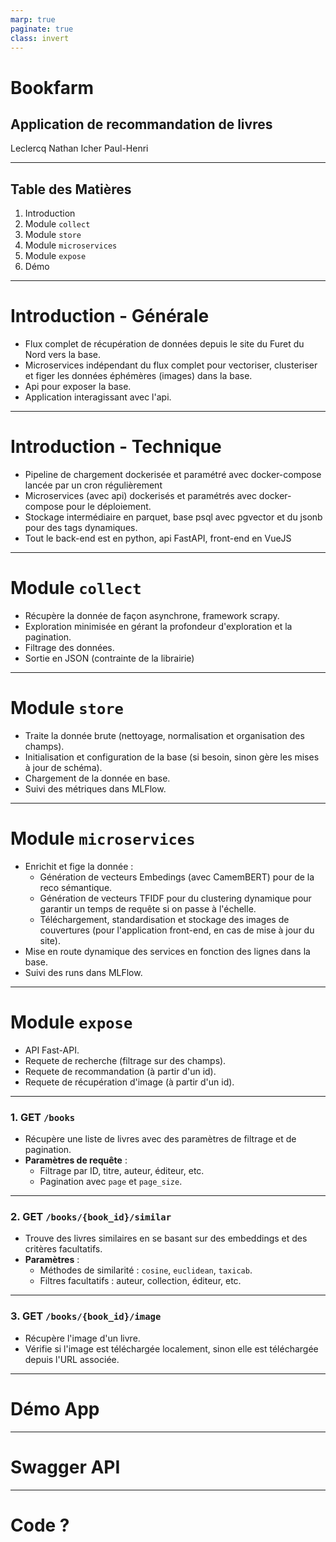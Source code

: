 ```yaml
---
marp: true
paginate: true
class: invert
---
```


# Bookfarm

## Application de recommandation de livres

Leclercq Nathan
Icher Paul-Henri

---

## Table des Matières

1. Introduction
2. Module `collect`
3. Module `store`
4. Module `microservices`
5. Module `expose`
6. Démo

---

# Introduction - Générale

- Flux complet de récupération de données depuis le site du Furet du Nord vers la base.
- Microservices indépendant du flux complet pour vectoriser, clusteriser et figer les données éphémères (images) dans la base.
- Api pour exposer la base.
- Application interagissant avec l'api.

---

# Introduction - Technique

- Pipeline de chargement dockerisée et paramétré avec docker-compose lancée par un cron régulièrement
- Microservices (avec api) dockerisés et paramétrés avec docker-compose pour le déploiement.
- Stockage intermédiaire en parquet, base psql avec pgvector et du jsonb pour des tags dynamiques.
- Tout le back-end est en python, api FastAPI, front-end en VueJS

---

# Module `collect`

- Récupère la donnée de façon asynchrone, framework scrapy.
- Exploration minimisée en gérant la profondeur d'exploration et la pagination.
- Filtrage des données.
- Sortie en JSON (contrainte de la librairie)

---

# Module `store`

- Traite la donnée brute (nettoyage, normalisation et organisation des champs).
- Initialisation et configuration de la base (si besoin, sinon gère les mises à jour de schéma).
- Chargement de la donnée en base.
- Suivi des métriques dans MLFlow.

---

# Module `microservices`

- Enrichit et fige la donnée :
  - Génération de vecteurs Embedings (avec CamemBERT) pour de la reco sémantique.
  - Génération de vecteurs TFIDF pour du clustering dynamique pour garantir un temps de requête si on passe à l'échelle.
  - Téléchargement, standardisation et stockage des images de couvertures (pour l'application front-end, en cas de mise à jour du site).
- Mise en route dynamique des services en fonction des lignes dans la base.
- Suivi des runs dans MLFlow.

---

# Module `expose`

- API Fast-API.
- Requete de recherche (filtrage sur des champs).
- Requete de recommandation (à partir d'un id).
- Requete de récupération d'image (à partir d'un id).

---

### 1. **GET** `/books`

- Récupère une liste de livres avec des paramètres de filtrage et de pagination.
- **Paramètres de requête** :
  - Filtrage par ID, titre, auteur, éditeur, etc.
  - Pagination avec `page` et `page_size`.

---

### 2. **GET** `/books/{book_id}/similar`

- Trouve des livres similaires en se basant sur des embeddings et des critères facultatifs.
- **Paramètres** :
  - Méthodes de similarité : `cosine`, `euclidean`, `taxicab`.
  - Filtres facultatifs : auteur, collection, éditeur, etc.

---

### 3. **GET** `/books/{book_id}/image`

- Récupère l'image d'un livre.
- Vérifie si l'image est téléchargée localement, sinon elle est téléchargée depuis l'URL associée.

---

# Démo App

---

# Swagger API

---

# Code ?
